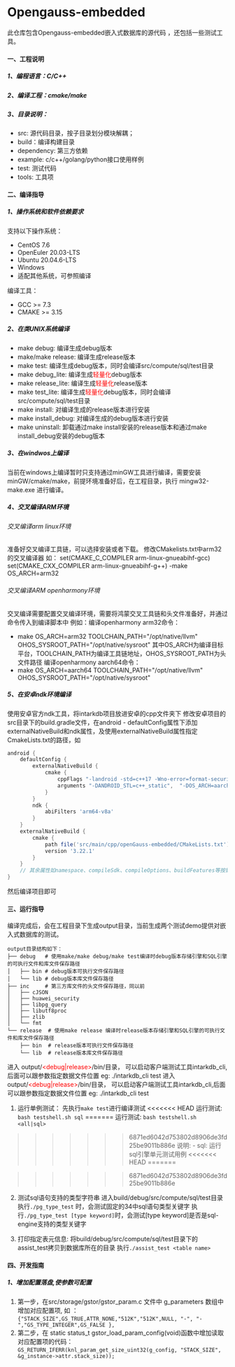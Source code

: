 # Opengauss-embedded

此仓库包含Opengauss-embedded嵌入式数据库的源代码 ，还包括一些测试工具。

#### 一、工程说明

##### 1、编程语言：C/C++

##### 2、编译工程：cmake/make

##### 3、目录说明：

-   src: 源代码目录，按子目录划分模块解耦；
-   build：编译构建目录
-	dependency: 第三方依赖
-   example: c/c++/golang/python接口使用样例
-   test: 测试代码
-   tools: 工具项

#### 二、编译指导

##### 1、操作系统和软件依赖要求

支持以下操作系统：
-   CentOS 7.6
-   OpenEuler 20.03-LTS
-   Ubuntu 20.04.6-LTS
-   Windows
-   适配其他系统，可参照编译


编译工具：
-   GCC >= 7.3
-   CMAKE >= 3.15

##### 2、在类UNIX系统编译

- make debug: 编译生成debug版本
- make/make release: 编译生成release版本
- make test: 编译生成debug版本，同时会编译src/compute/sql/test目录
- make debug_lite: 编译生成<span style="color: red;">轻量化</span>debug版本
- make release_lite: 编译生成<span style="color: red;">轻量化</span>release版本
- make test_lite: 编译生成<span style="color: red;">轻量化</span>debug版本，同时会编译src/compute/sql/test目录
- make install: 对编译生成的release版本进行安装
- make install_debug: 对编译生成的debug版本进行安装
- make uninstall: 卸载通过make install安装的release版本和通过make install_debug安装的debug版本

##### 3、在windwos上编译

当前在windows上编译暂时只支持通过minGW工具进行编译，需要安装minGW/cmake/make，前提环境准备好后，在工程目录，执行
mingw32-make.exe 进行编译。

##### 4、交叉编译ARM环境
###### 交叉编译arm linux环境
准备好交叉编译工具链，可以选择安装或者下载。
修改CMakelists.txt中arm32的交叉编译器 如：
set(CMAKE_C_COMPILER arm-linux-gnueabihf-gcc)
set(CMAKE_CXX_COMPILER arm-linux-gnueabihf-g++)
-make OS_ARCH=arm32
###### 交叉编译ARM openharmony环境
交叉编译需要配置交叉编译环境，需要将鸿蒙交叉工具链和头文件准备好，并通过命令传入到编译脚本中
例如：编译openharmony arm32命令：
- make OS_ARCH=arm32 TOOLCHAIN_PATH="/opt/native/llvm" OHOS_SYSROOT_PATH="/opt/native/sysroot"
其中OS_ARCH为编译目标平台，TOOLCHAIN_PATH为编译工具链地址，OHOS_SYSROOT_PATH为头文件路径
编译openharmony aarch64命令：
- make OS_ARCH=aarch64 TOOLCHAIN_PATH="/opt/native/llvm" OHOS_SYSROOT_PATH="/opt/native/sysroot"

##### 5、在安卓ndk环境编译
使用安卓官方ndk工具，将intarkdb项目放进安卓的cpp文件夹下
修改安卓项目的src目录下的build.gradle文件，在android - defaultConfig属性下添加externalNativeBuild和ndk属性，及使用externalNativeBuild属性指定CmakeLists.txt的路径，如
```gradle
android {
    defaultConfig {
        externalNativeBuild {
            cmake {
                cppFlags "-landroid -std=c++17 -Wno-error=format-security -DANDROID=On  -DUT=OFF -DENABLE_GCOV=OFF -DENABLE_MEMCHECK=OFF -DENABLE_EXPORT_API=ON -DSTATISTICS_O=OFF -DENABLE_BACKUP=OFF -DENABLE_LIBAIO=OFF -DSSL=OFF -DCRYPTO=OFF -DBUILD_TESTS=OFF"
                arguments "-DANDROID_STL=c++_static",  "-DOS_ARCH=aarch64",  "-DCMAKE_BUILD_TYPE=Debug", "-DENABLE_DCC_LITE=ON"
            }
        }
        ndk {
            abiFilters 'arm64-v8a'
        }
    }
    externalNativeBuild {
        cmake {
            path file('src/main/cpp/openGauss-embedded/CMakeLists.txt')
            version '3.22.1'
        }
    }
    // 其余属性如namespace、compileSdk、compileOptions、buildFeatures等按需配置，在此省略
}
```
然后编译项目即可

#### 三、运行指导

编译完成后，会在工程目录下生成output目录，当前生成两个测试demo提供对嵌入式数据库的测试。

```
output目录结构如下：
├── debug   # 使用make/make debug/make test编译时debug版本存储引擎和SQL引擎的可执行文件和库文件保存路径
│   ├── bin # debug版本可执行文件保存路径
│   └── lib # debug版本库文件保存路径
├── inc     # 第三方库文件的头文件保存路径，同以前
│   ├── cJSON
│   ├── huawei_security
│   ├── libpg_query
│   ├── libutf8proc
│   ├── zlib
│   └── fmt 
└── release  # 使用make release 编译时release版本存储引擎和SQL引擎的可执行文件和库文件保存路径
    ├── bin  # release版本可执行文件保存路径
    └── lib  # release版本库文件保存路径
```

进入 output/<span style="color: red;"><debug|release></span>/bin/目录， 可以启动客户端测试工具intarkdb_cli,后面可以跟参数指定数据文件位置 eg: ./intarkdb_cli test
进入 output/<span style="color: red;"><debug|release></span>/bin/目录， 可以启动客户端测试工具intarkdb_cli,后面可以跟参数指定数据文件位置 eg: ./intarkdb_cli test

1. 运行单例测试：
    先执行`make test`进行编译测试
<<<<<<< HEAD
    运行测试: `bash testshell.sh sql`
=======
    运行测试: `bash testshell.sh <all|sql>`
>>>>>>> 6871ed6042d753802d8906de3fd25be9011b886e
    说明: 
    -   sql: 运行sql引擎单元测试用例
<<<<<<< HEAD
=======

>>>>>>> 6871ed6042d753802d8906de3fd25be9011b886e

2. 测试sql语句支持的类型字符串
   进入build/debug/src/compute/sql/test目录   
   执行`./pg_type_test` 时，会测试固定的34中sql语句类型关键字
   执行`./pg_type_test [type keyword]`时，会测试[type keyword]是否是sql-engine支持的类型关键字

3. 打印指定表元信息:
   将build/debug/src/compute/sql/test目录下的assist_test拷贝到数据库所在的目录
   执行`./assist_test <table name>`

#### 四、开发指南
##### 1、增加配置落盘,使参数可配置
  1. 第一步，在src/storage/gstor/gstor_param.c 文件中 g_parameters 数组中增加对应配置项, 如 ：`{"STACK_SIZE",GS_TRUE,ATTR_NONE,"512K","512K",NULL, "-", "-","GS_TYPE_INTEGER",GS_FALSE },`
  2. 第二步，在 static status_t gstor_load_param_config(void)函数中增加读取对应配置项的代码：`GS_RETURN_IFERR(knl_param_get_size_uint32(g_config, "STACK_SIZE", &g_instance->attr.stack_size));`
